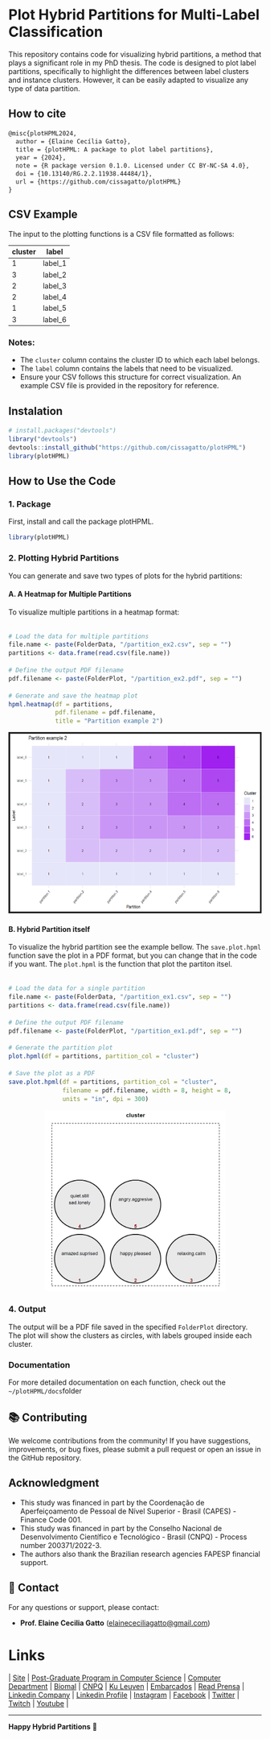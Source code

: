 # Plot Hybrid Partitions for Multi-Label Classification

This repository contains code for visualizing hybrid partitions, a method that plays a significant role in my PhD thesis. The code is designed to plot label partitions, specifically to highlight the differences between label clusters and instance clusters. However, it can be easily adapted to visualize any type of data partition.

## How to cite

```plaintext
@misc{plotHPML2024,
  author = {Elaine Cecília Gatto},
  title = {plotHPML: A package to plot label partitions},  
  year = {2024},
  note = {R package version 0.1.0. Licensed under CC BY-NC-SA 4.0},
  doi = {10.13140/RG.2.2.11938.44484/1},
  url = {https://github.com/cissagatto/plotHPML}
}
```

## CSV Example

The input to the plotting functions is a CSV file formatted as follows:

| cluster | label   |
| ------- | ------- |
|    1    | label_1 |
|    3    | label_2 |
|    2    | label_3 |
|    2    | label_4 |
|    1    | label_5 |
|    3    | label_6 |

### Notes:
- The `cluster` column contains the cluster ID to which each label belongs.
- The `label` column contains the labels that need to be visualized.
- Ensure your CSV follows this structure for correct visualization. An example CSV file is provided in the repository for reference.

## Instalation
    
```r
# install.packages("devtools")
library("devtools")
devtools::install_github("https://github.com/cissagatto/plotHPML")
library(plotHPML)
```


## How to Use the Code

### 1. Package

First, install and call the package plotHPML.

```r
library(plotHPML)
```

### 2. Plotting Hybrid Partitions

You can generate and save two types of plots for the hybrid partitions:

#### A. A Heatmap for Multiple Partitions

To visualize multiple partitions in a heatmap format:

```r

# Load the data for multiple partitions
file.name <- paste(FolderData, "/partition_ex2.csv", sep = "")
partitions <- data.frame(read.csv(file.name))

# Define the output PDF filename
pdf.filename <- paste(FolderPlot, "/partition_ex2.pdf", sep = "")

# Generate and save the heatmap plot
hpml.heatmap(df = partitions, 
             pdf.filename = pdf.filename, 
             title = "Partition example 2")
```


<p align="center"><img src="https://github.com/cissagatto/plotHPML/blob/main/Plots/partition_ex2.png" width="640" height="360"/> </a>


#### B. Hybrid Partition itself

To visualize the hybrid partition see the example bellow. The `save.plot.hpml` function save the plot in a PDF format, but you can change that in the code if you want. The `plot.hpml` is the function that plot the partiton itsel.

```r

# Load the data for a single partition
file.name <- paste(FolderData, "/partition_ex1.csv", sep = "")
partitions <- data.frame(read.csv(file.name))

# Define the output PDF filename
pdf.filename <- paste(FolderPlot, "/partition_ex1.pdf", sep = "")

# Generate the partition plot
plot.hpml(df = partitions, partition_col = "cluster")

# Save the plot as a PDF
save.plot.hpml(df = partitions, partition_col = "cluster", 
               filename = pdf.filename, width = 8, height = 8, 
               units = "in", dpi = 300)
```

<p align="center"><img src="https://github.com/cissagatto/plotHPML/blob/main/Plots/partition_ex1.png" width="360" height="360"/> </a>


### 4. Output

The output will be a PDF file saved in the specified `FolderPlot` directory. The plot will show the clusters as circles, with labels grouped inside each cluster.


### Documentation

For more detailed documentation on each function, check out the `~/plotHPML/docs`folder



## 📚 **Contributing**

We welcome contributions from the community! If you have suggestions, improvements, or bug fixes, please submit a pull request or open an issue in the GitHub repository.


## Acknowledgment
- This study was financed in part by the Coordenação de Aperfeiçoamento de Pessoal de Nível Superior - Brasil (CAPES) - Finance Code 001.
- This study was financed in part by the Conselho Nacional de Desenvolvimento Científico e Tecnológico - Brasil (CNPQ) - Process number 200371/2022-3.
- The authors also thank the Brazilian research agencies FAPESP financial support.

## 📧 **Contact**

For any questions or support, please contact:
- **Prof. Elaine Cecilia Gatto** (elainececiliagatto@gmail.com)
  

# Links

| [Site](https://sites.google.com/view/professor-cissa-gatto) | [Post-Graduate Program in Computer Science](http://ppgcc.dc.ufscar.br/pt-br) | [Computer Department](https://site.dc.ufscar.br/) |  [Biomal](http://www.biomal.ufscar.br/) | [CNPQ](https://www.gov.br/cnpq/pt-br) | [Ku Leuven](https://kulak.kuleuven.be/) | [Embarcados](https://www.embarcados.com.br/author/cissa/) | [Read Prensa](https://prensa.li/@cissa.gatto/) | [Linkedin Company](https://www.linkedin.com/company/27241216) | [Linkedin Profile](https://www.linkedin.com/in/elainececiliagatto/) | [Instagram](https://www.instagram.com/cissagatto) | [Facebook](https://www.facebook.com/cissagatto) | [Twitter](https://twitter.com/cissagatto) | [Twitch](https://www.twitch.tv/cissagatto) | [Youtube](https://www.youtube.com/CissaGatto) |


---

**Happy Hybrid Partitions** 🎉
